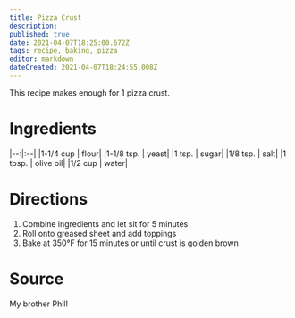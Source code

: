```yaml
---
title: Pizza Crust
description: 
published: true
date: 2021-04-07T18:25:00.672Z
tags: recipe, baking, pizza
editor: markdown
dateCreated: 2021-04-07T18:24:55.008Z
---
```


This recipe makes enough for 1 pizza crust.

# Ingredients

|--:|:--|
|1-1/4 cup | flour|
|1-1/8 tsp. | yeast|
|1 tsp. | sugar|
|1/8 tsp. | salt|
|1 tbsp. | olive oil|
|1/2 cup | water|

# Directions

1. Combine ingredients and let sit for 5 minutes
0. Roll onto greased sheet and add toppings
0. Bake at 350°F for 15 minutes or until crust is golden brown

# Source

My brother Phil! 